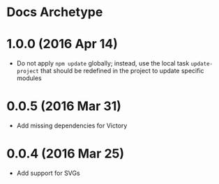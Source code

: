 # Docs Archetype

# 1.0.0 (2016 Apr 14)
- Do not apply `npm update` globally; instead, use the local task `update-project` that should be redefined in the project to update specific modules

# 0.0.5 (2016 Mar 31)
- Add missing dependencies for Victory

# 0.0.4 (2016 Mar 25)
- Add support for SVGs
